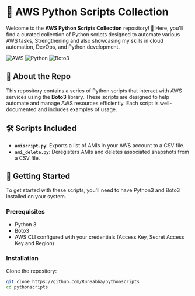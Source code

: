 # 🌟 AWS Python Scripts Collection

Welcome to the **AWS Python Scripts Collection** repository! 🚀 Here, you'll find a curated collection of Python scripts designed to automate various AWS tasks, Strengthening and also showcasing my skills in cloud automation, DevOps, and Python development.

![AWS](https://img.shields.io/badge/AWS-Cloud-orange?style=for-the-badge&logo=amazonaws)
![Python](https://img.shields.io/badge/Python-3.x-blue?style=for-the-badge&logo=python)
![Boto3](https://img.shields.io/badge/Boto3-AWS_SDK_for_Python-6DB33F?style=for-the-badge&logo=amazonaws)


## 🎯 About the Repo

This repository contains a series of Python scripts that interact with AWS services using the **Boto3** library. These scripts are designed to help automate and manage AWS resources efficiently. Each script is well-documented and includes examples of usage.

## 🛠️ Scripts Included

- **`amiscript.py`**: Exports a list of AMIs in your AWS account to a CSV file.
- **`ami_delete.py`**: Deregisters AMIs and deletes associated snapshots from a CSV file.

## 🚀 Getting Started

To get started with these scripts, you'll need to have Python3 and Boto3 installed on your system.

### Prerequisites

- Python 3
- Boto3
- AWS CLI configured with your credentials (Access Key, Secret Access Key and Region)

### Installation

Clone the repository:

```bash
git clone https://github.com/RunSabba/pythonscripts
cd pythonscripts
